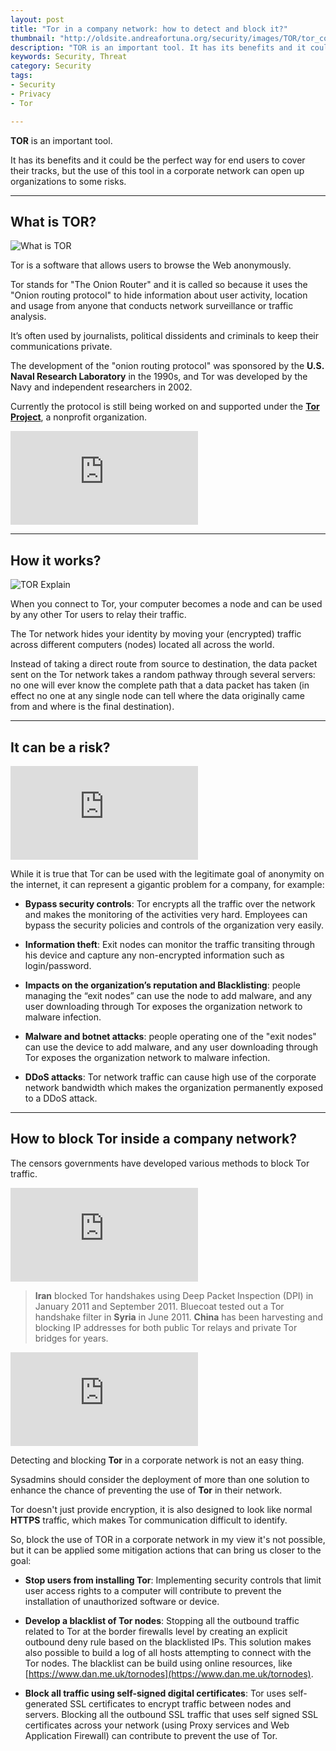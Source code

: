```yaml
---
layout: post
title: "Tor in a company network: how to detect and block it?"
thumbnail: "http://oldsite.andreafortuna.org/security/images/TOR/tor_cover.png"
description: "TOR is an important tool. It has its benefits and it could be the perfect way for end users to cover their tracks, but the use of this tool in a corporate network can open up organizations to some risks."
keywords: Security, Threat
category: Security
tags: 
- Security
- Privacy
- Tor

---
```


**TOR** is an important tool. 

It has its benefits and it could be the perfect way for end users to cover their tracks, but the use of this tool in a corporate network can open up organizations to some risks.

<hr/>

What is TOR?
--

![What is TOR](http://www.makeuseof.com/wp-content/uploads/2015/06/Wat_is_Tor_The_onion_routing--640x312.png)

Tor is a software that allows users to browse the Web anonymously. 

Tor stands for "The Onion Router" and it is called so because it uses the "Onion routing protocol" to hide information about user activity, location and usage from anyone that conducts network surveillance or traffic analysis. 

It’s often used by journalists, political dissidents and criminals to keep their communications private.

The development of the "onion routing protocol" was sponsored by the **U.S. Naval Research Laboratory** in the 1990s, and Tor was developed by the Navy and independent researchers in 2002. 

Currently the protocol is still being worked on and supported under the **[Tor Project](https://www.torproject.org)**, a nonprofit organization.

<div class="video-container">
<iframe src="https://www.youtube.com/embed/JWII85UlzKw" frameborder="0" allowfullscreen></iframe>
</div>


<hr>


How it works?
--

![TOR Explain](http://oldsite.andreafortuna.org/security/images/TOR/tor_explain.png)

When you connect to Tor, your computer becomes a node and can be used by any other Tor users to relay their traffic. 

The Tor network hides your identity by moving your (encrypted) traffic across different computers (nodes) located all across the world. 

Instead of taking a direct route from source to destination, the data packet sent on the Tor network takes a random pathway through several servers: no one will ever know the complete path that a data packet has taken (in effect no one at any single node can tell where the data originally came from and where is the final destination).



<hr/>

It can be a risk?
--

<div class="video-container">
<iframe src="https://www.youtube.com/embed/HjejYd_9Oik" frameborder="0" allowfullscreen></iframe>
</div>


While it is true that Tor can be used with the legitimate goal of anonymity on the internet, it can represent a gigantic problem for a company, for example:

- **Bypass security controls**: Tor encrypts all the traffic over the network and makes the monitoring of the activities very hard. Employees can bypass the security policies and controls of the organization very easily.

- **Information theft**: Exit nodes can monitor the traffic transiting through his device and capture any non-encrypted information such as login/password.

- **Impacts on the organization’s reputation and Blacklisting**: people managing the “exit nodes” can use the node to add malware, and any user downloading through Tor exposes the organization network to malware infection.

- **Malware and botnet attacks**: people operating one of the "exit nodes" can use the device to add malware, and any user downloading through Tor exposes the organization network to malware infection.

- **DDoS attacks**: Tor network traffic can cause high use of the corporate network bandwidth which makes the organization permanently exposed to a DDoS attack.


<hr/>

How to block Tor inside a company network?
--

The censors governments have developed various methods to block Tor traffic.

<div class="video-container">
<iframe src="https://www.youtube.com/embed/GwMr8Xl7JMQ" frameborder="0" allowfullscreen></iframe>
</div>

>**Iran** blocked Tor handshakes using Deep Packet Inspection (DPI) in January 2011 and September 2011. Bluecoat tested out a Tor handshake filter in **Syria** in June 2011. **China** has been harvesting and blocking IP addresses for both public Tor relays and private Tor bridges for years.

<div class="video-container">
<embed src="http://oldsite.andreafortuna.org/security/files/TOR/slides-28c3.pdf" pluginspage="http://www.adobe.com/products/acrobat/readstep2.html">
</div>


Detecting and blocking **Tor** in a corporate network is not an easy thing. 

Sysadmins should consider the deployment of more than one solution to enhance the chance of preventing the use of **Tor** in their network.

Tor doesn't just provide encryption, it is also designed to look like normal **HTTPS** traffic, which makes Tor communication difficult to identify.

So, block the use of TOR in a corporate network in my view it's not possible, but it can be applied some mitigation actions that can bring us closer to the goal:


- **Stop users from installing Tor**: Implementing security controls that limit user access rights to a computer will contribute to prevent the installation of unauthorized software or device.

- **Develop a blacklist of Tor nodes**: Stopping all the outbound traffic related to Tor at the border firewalls level by creating an explicit outbound deny rule based on the blacklisted IPs. 
 This solution makes also possible to build a log of all hosts attempting to connect with the Tor nodes. 
 The blacklist can be build using online resources, like [https://www.dan.me.uk/tornodes](https://www.dan.me.uk/tornodes).

- **Block all traffic using self-signed digital certificates**: Tor uses self-generated SSL certificates to encrypt traffic between nodes and servers. Blocking all the outbound SSL traffic that uses self signed SSL certificates across your network (using Proxy services and Web Application Firewall) can contribute to prevent the use of Tor.

